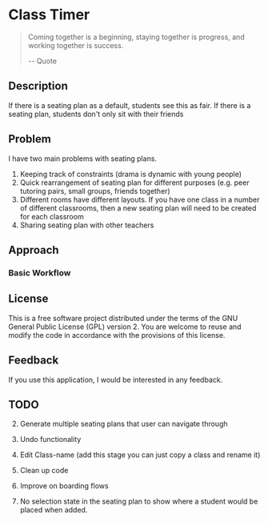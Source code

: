 # Class Timer
> Coming together is a beginning, staying together is progress, and working together is success.
> 
> -- Quote

## Description
If there is a seating plan as a default, students see this as fair. 
If there is a seating plan, students don't only sit with their friends

## Problem

I have two main problems with seating plans. 
1. Keeping track of constraints (drama is dynamic with young people)
2. Quick rearrangement of seating plan for different purposes (e.g. peer tutoring pairs, small groups, friends together)
3. Different rooms have different layouts. If you have one class in a number of different classrooms, then a new seating plan will need to be created for each classroom
4. Sharing seating plan with other teachers 

## Approach

### Basic Workflow

## License
This is a free software project distributed under the terms of the GNU General Public License (GPL) version 2. You are welcome to reuse and modify the code in accordance with the provisions of this license.

## Feedback 
If you use this application, I would be interested in any feedback. 

## TODO
2. Generate multiple seating plans that user can navigate through
3. Undo functionality
4. Edit Class-name (add this stage you can just copy a class and rename it)
5. Clean up code

6. Improve on boarding flows
7. No selection state in the seating plan to show where a student would be placed when added.
